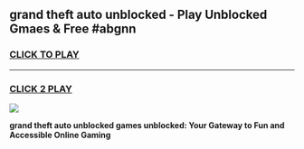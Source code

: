 
## grand theft auto unblocked - Play Unblocked Gmaes & Free #abgnn
<h3>
<a href="https://news.freeplayer.one?title=grand_theft_auto_unblocked&ref=24F">CLICK TO PLAY</a></h3>
<hr>

<h3>
<a href="https://news.freeplayer.one?title=grand_theft_auto_unblocked&ref=24F">CLICK 2 PLAY</a>
  
</h3>

<a href="https://news.freeplayer.one?title=grand_theft_auto_unblocked&ref=24F/"><img src="https://clearcache.store/games.png"></a>


**grand theft auto unblocked games unblocked: Your Gateway to Fun and Accessible Online Gaming**
